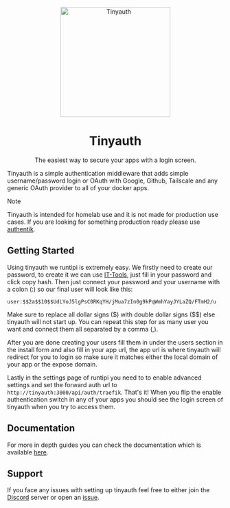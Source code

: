 <div align="center">
    <img alt="Tinyauth" title="Tinyauth" width="256" src="https://github.com/steveiliop56/tinyauth/blob/main/site/public/logo.png?raw=true">
    <h1>Tinyauth</h1>
    <p>The easiest way to secure your apps with a login screen.</p>
</div>

Tinyauth is a simple authentication middleware that adds simple username/password login or OAuth with Google, Github, Tailscale and any generic OAuth provider to all of your docker apps.

> [!NOTE]
> Tinyauth is intended for homelab use and it is not made for production use cases. If you are looking for something production ready please use [authentik](https://goauthentik.io).

## Getting Started

Using tinyauth we runtipi is extremely easy. We firstly need to create our password, to create it we can use [IT-Tools](https://it-tools.tech/bcrypt), just fill in your password and click copy hash. Then just connect your password and your username with a colon (:) so our final user will look like this:

```
user:$$2a$$10$$UdLYoJ5lgPsC0RKqYH/jMua7zIn0g9kPqWmhYayJYLaZQ/FTmH2/u
```

Make sure to replace all dollar signs (\$) with double dollar signs ($$) else tinyauth will not start up. You can repeat this step for as many user you want and connect them all separated by a comma (,).

After you are done creating your users fill them in under the users section in the install form and also fill in your app url, the app url is where tinyauth will redirect for you to login so make sure it matches either the local domain of your app or the expose domain.

Lastly in the settings page of runtipi you need to to enable advanced settings and set the forward auth url to `http://tinyauth:3000/api/auth/traefik`. That's it! When you flip the enable authentication switch in any of your apps you should see the login screen of tinyauth when you try to access them.

## Documentation

For more in depth guides you can check the documentation which is available [here](https://tinyauth.app/).

## Support

If you face any issues with setting up tinyauth feel free to either join the [Discord](https://discord.gg/eHzVaCzRRd) server or open an [issue](https://github.com/steveiliop56/tinyauth/issues).
